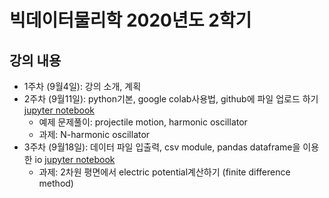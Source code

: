# 빅데이터물리학 2020년도 2학기
## 강의 내용
- 1주차 (9월4일): 강의 소개, 계획
- 2주차 (9월11일): python기본, google colab사용법, github에 파일 업로드 하기 [jupyter notebook](https://github.com/khu-bigphys-2020/lectures-bigphys/blob/master/Lecture/01_basic.ipynb)
  - 예제 문제풀이: projectile motion, harmonic oscillator
  - 과제: N-harmonic oscillator
- 3주차 (9월18일): 데이터 파일 입출력, csv module, pandas dataframe을 이용한 io [jupyter notebook](https://github.com/khu-bigphys-2020/lectures-bigphys/blob/master/Lecture/02_input_output.ipynb)
  - 과제: 2차원 평면에서 electric potential계산하기 (finite difference method)
